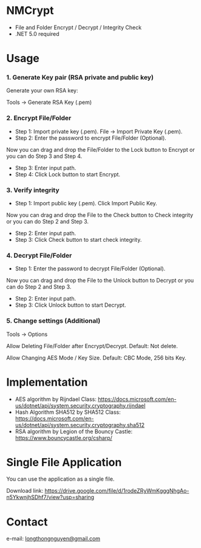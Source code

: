 # NMCrypt
* File and Folder Encrypt / Decrypt / Integrity Check
* .NET 5.0 required

# Usage
### 1. Generate Key pair (RSA private and public key)
Generate your own RSA key:

Tools -> Generate RSA Key (.pem)
### 2. Encrypt File/Folder
* Step 1: Import private key (.pem). File -> Import Private Key (.pem).
* Step 2: Enter the password to encrypt File/Folder (Optional).

Now you can drag and drop the File/Folder to the Lock button to Encrypt or you can do Step 3 and Step 4.
* Step 3: Enter input path.
* Step 4: Click Lock button to start Encrypt.
### 3. Verify integrity
* Step 1: Import public key (.pem). Click Import Public Key.

Now you can drag and drop the File to the Check button to Check integrity or you can do Step 2 and Step 3.
* Step 2: Enter input path.
* Step 3: Click Check button to start check integrity.
### 4. Decrypt File/Folder
* Step 1: Enter the password to decrypt File/Folder (Optional).

Now you can drag and drop the File to the Unlock button to Decrypt or you can do Step 2 and Step 3.
* Step 2: Enter input path.
* Step 3: Click Unlock button to start Decrypt.

### 5. Change settings (Additional)
Tools -> Options

Allow Deleting File/Folder after Encrypt/Decrypt. Default: Not delete.

Allow Changing AES Mode / Key Size. Default: CBC Mode, 256 bits Key.

# Implementation
* AES algorithm by Rijndael Class: https://docs.microsoft.com/en-us/dotnet/api/system.security.cryptography.rijndael
* Hash Algorithm SHA512 by SHA512 Class: https://docs.microsoft.com/en-us/dotnet/api/system.security.cryptography.sha512
* RSA algorithm by Legion of the Bouncy Castle: https://www.bouncycastle.org/csharp/

# Single File Application
You can use the application as a single file.

Download link: https://drive.google.com/file/d/1rodeZRyWmKgggNhgAo-n5YkwnjhSDhf7/view?usp=sharing

# Contact
e-mail: longthongnguyen@gmail.com